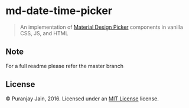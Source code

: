 # md-date-time-picker

> An implementation of [Material Design Picker](https://www.google.com/design/spec/components/pickers.html)
components in vanilla CSS, JS, and HTML

## Note

For a full readme please refer the master branch

## License

© Puranjay Jain, 2016. Licensed under an
[MIT License](https://github.com/puranjayjain/md-date-time-picker/blob/master/LICENSE.md)
license.
